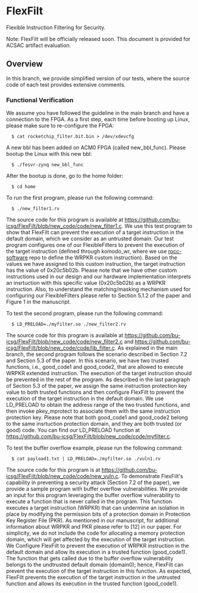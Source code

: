# FlexFilt
Flexible Instruction Filtering for Security.

Note: FlexFilt will be officially released soon. This document is provided for ACSAC artifact evaluation.

## Overview
In this branch, we provide simplified version of our tests, where the source code of each test provides extensive comments.

### Functional Verification
We assume you have followed the guideline in the main branch and have a connection to the FPGA.
As a first step, each time before booting up Linux, please make sure to re-configure the FPGA:

```
  $ cat rocketchip_filter.bit.bin > /dev/xdevcfg
```

A new bbl has been added on ACM0 FPGA (called new_bbl_func). Please bootup the Linux with this new bbl:

```
  $ ./fesvr-zynq new_bbl_func
```

After the bootup is done, go to the home folder:

```
  $ cd home 
```

To run the first program, please run the following command:

```
  $ ./new_filter1.rv
```

The source code for this program is available at https://github.com/bu-icsg/FlexFilt/blob/new_code/code/new_filter1.c.
We use this test program to show that FlexFilt can prevent the execution of a target instruction in the default domain, which we consider as an untrusted domain.
Our test program configures one of our FlexibleFilters to prevent the execution of the target instruction (defined through komodo_wr, where we use [rocc-software](https://github.com/ibm/rocc-software/tree/fddb795a0b52e82f8f4ce9ead9b1428440a62ab0) repo to define the WRPKR custom instruction). Based on the values we have assigned to this custom instruction, the target instruction has the value of 0x20c5b02b. Please note that we have other custom instructions used in our design and our hardware implementation interprets an insrtuction with this specific value (0x20c5b02b) as a WRPKR instruction. Also, to understand the matching/masking mechanism used for configuring our FlexibleFilters please refer to Section 5.1.2 of the paper and Figure 1 in the manuscript.

To test the second program, please run the following command:

```
  $ LD_PRELOAD=./myfilter.so ./new_filter2.rv
```

The source code for this program is available at https://github.com/bu-icsg/FlexFilt/blob/new_code/code/new_filter2.c and https://github.com/bu-icsg/FlexFilt/blob/new_code/code/lib_filter.c.
As explained in the main branch, the second program follows the scenario described in Section 7.2 and Section 5.3 of the paper.
In this scenario, we have two trusted functions, i.e., good_code1 and good_code2, that are allowed to execute WRPKR extended instruction.
The execution of the target instruction should be prevented in the rest of the program.
As described in the last paragraph of Section 5.3 of the paper, we assign the same instruction protection key value to both trusted functions and then configure FlexFilt to prevent the execution of the target instruction in the default domain.
We use LD_PRELOAD to obtain the address range of the two trusted functions, and then invoke pkey_mprotect to associate them with the same instruction protection key.
Please note that both good_code1 and good_code2 belong to the same insrtuction protection domain, and they are both trusted (or good) code.
You can find our LD_PRELOAD function at https://github.com/bu-icsg/FlexFilt/blob/new_code/code/myfilter.c.

To test the buffer overflow example, please run the following command:

```
  $ cat payload1.txt | LD_PRELOAD=./myfilter.so ./vuln1.rv
```

The source code for this program is at https://github.com/bu-icsg/FlexFilt/blob/new_code/code/new_vuln.c.
To demonstrate FlexFilt's capability in preventing a security attack (Section 7.2 of the paper), we provide a sample program with buffer overflow vulnerabilities.
We provide an input for this program leveraging the buffer overflow vulnerability to execute a function that is never called in the program.
This function executes a target instruction (WRPKR) that can undermine an isolation in place by modifying the permission bits of a protection domain in Protection Key Register File (PKR).
As mentioned in our manuscript, for additional information about WRPKR and PKR please refer to [12] in our paper.
For simplicity, we do not include the code for allocating a memory protection domain, which will get affected by the execution of the target instruction. 
We Configure FlexFilt to prevent the execution of WRPKR instruction in the default domain and allow its execution in a trusted function (good_code1).
The function that gets called due to the buffer overflow vulnerability belongs to the undtrusted default domain (domain0); hence, FlexFilt can prevent the execution of the target instruction in this function.
As expected, FlexFilt prevents the execution of the target instruction in the untrusted function and allows its execution in the trusted function (good_code1).
